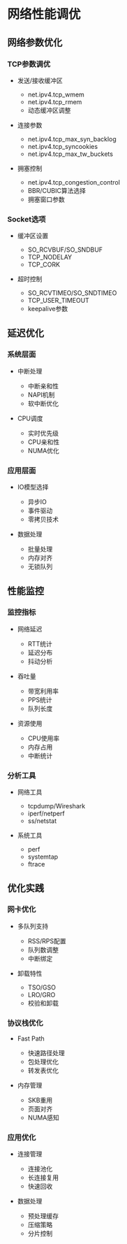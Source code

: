 # 网络性能调优

## 网络参数优化

### TCP参数调优
- 发送/接收缓冲区
  - net.ipv4.tcp_wmem
  - net.ipv4.tcp_rmem
  - 动态缓冲区调整

- 连接参数
  - net.ipv4.tcp_max_syn_backlog
  - net.ipv4.tcp_syncookies
  - net.ipv4.tcp_max_tw_buckets

- 拥塞控制
  - net.ipv4.tcp_congestion_control
  - BBR/CUBIC算法选择
  - 拥塞窗口参数

### Socket选项
- 缓冲区设置
  - SO_RCVBUF/SO_SNDBUF
  - TCP_NODELAY
  - TCP_CORK

- 超时控制
  - SO_RCVTIMEO/SO_SNDTIMEO
  - TCP_USER_TIMEOUT
  - keepalive参数

## 延迟优化

### 系统层面
- 中断处理
  - 中断亲和性
  - NAPI机制
  - 软中断优化

- CPU调度
  - 实时优先级
  - CPU亲和性
  - NUMA优化

### 应用层面
- IO模型选择
  - 异步IO
  - 事件驱动
  - 零拷贝技术

- 数据处理
  - 批量处理
  - 内存对齐
  - 无锁队列

## 性能监控

### 监控指标
- 网络延迟
  - RTT统计
  - 延迟分布
  - 抖动分析

- 吞吐量
  - 带宽利用率
  - PPS统计
  - 队列长度

- 资源使用
  - CPU使用率
  - 内存占用
  - 中断统计

### 分析工具
- 网络工具
  - tcpdump/Wireshark
  - iperf/netperf
  - ss/netstat

- 系统工具
  - perf
  - systemtap
  - ftrace

## 优化实践

### 网卡优化
- 多队列支持
  - RSS/RPS配置
  - 队列数调整
  - 中断绑定

- 卸载特性
  - TSO/GSO
  - LRO/GRO
  - 校验和卸载

### 协议栈优化
- Fast Path
  - 快速路径处理
  - 包处理优化
  - 转发表优化

- 内存管理
  - SKB重用
  - 页面对齐
  - NUMA感知

### 应用优化
- 连接管理
  - 连接池化
  - 长连接复用
  - 快速回收

- 数据处理
  - 预处理缓存
  - 压缩策略
  - 分片控制